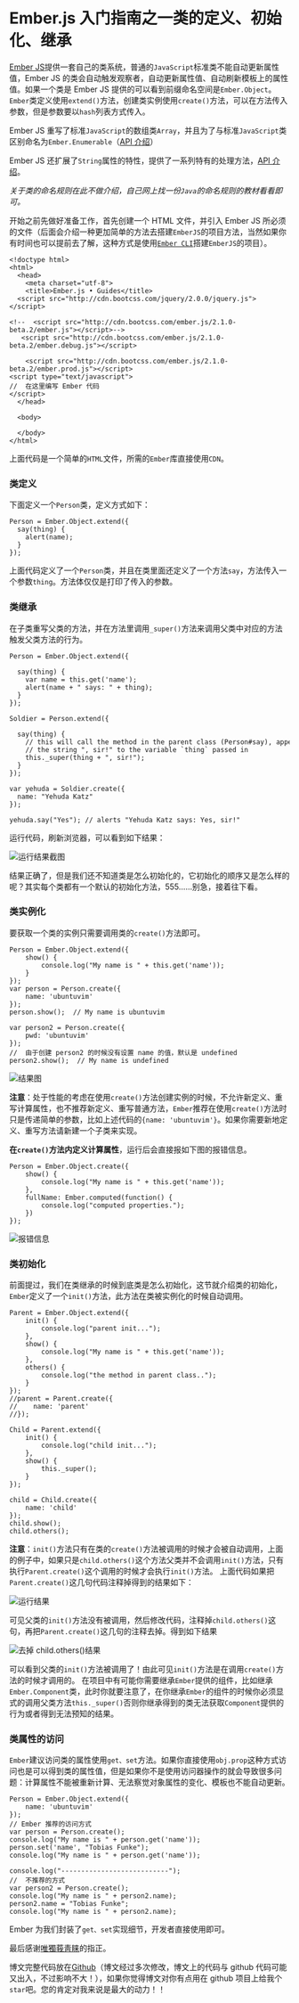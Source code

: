 # Ember.js 入门指南之一类的定义、初始化、继承

[Ember JS](http://emberjs.com/)提供一套自己的类系统，普通的`JavaScript`标准类不能自动更新属性值，Ember JS 的类会自动触发观察者，自动更新属性值、自动刷新模板上的属性值。如果一个类是 Ember JS 提供的可以看到前缀命名空间是`Ember.Object`。 `Ember`类定义使用`extend()`方法，创建类实例使用`create()`方法，可以在方法传入参数，但是参数要以`hash`列表方式传入。

Ember JS 重写了标准`JavaScript`的数组类`Array`，并且为了与标准`JavaScript`类区别命名为`Ember.Enumerable`（[API 介绍](http://emberjs.com/api/classes/Ember.Enumerable.html)）

Ember JS 还扩展了`String`属性的特性，提供了一系列特有的处理方法，[API 介绍](http://emberjs.com/api/classes/Ember.String.html)。

*关于类的命名规则在此不做介绍，自己网上找一份`Java`的命名规则的教材看看即可。*

开始之前先做好准备工作，首先创建一个 HTML 文件，并引入 Ember JS 所必须的文件（后面会介绍一种更加简单的方法去搭建`EmberJS`的项目方法，当然如果你有时间也可以提前去了解，这种方式是使用[`Ember CLI`](http://www.ember-cli.com/user-guide/)搭建`EmberJS`的项目）。

```
<!doctype html>  
<html>  
  <head>
    <meta charset="utf-8">
    <title>Ember.js • Guides</title> 
  <script src="http://cdn.bootcss.com/jquery/2.0.0/jquery.js"></script>

<!--  <script src="http://cdn.bootcss.com/ember.js/2.1.0-beta.2/ember.js"></script>-->  
   <script src="http://cdn.bootcss.com/ember.js/2.1.0-beta.2/ember.debug.js"></script>

    <script src="http://cdn.bootcss.com/ember.js/2.1.0-beta.2/ember.prod.js"></script>
<script type="text/javascript">  
//  在这里编写 Ember 代码
</script>  
  </head>

  <body>

  </body>
</html> 
```

上面代码是一个简单的`HTML`文件，所需的`Ember`库直接使用`CDN`。

### 类定义

下面定义一个`Person`类，定义方式如下：

```
Person = Ember.Object.extend({  
  say(thing) {
    alert(name);
  }
}); 
```

上面代码定义了一个`Person`类，并且在类里面还定义了一个方法`say`，方法传入一个参数`thing`。方法体仅仅是打印了传入的参数。

### 类继承

在子类重写父类的方法，并在方法里调用`_super()`方法来调用父类中对应的方法触发父类方法的行为。

```
Person = Ember.Object.extend({  

  say(thing) {
    var name = this.get('name');
    alert(name + " says: " + thing);
  }
});

Soldier = Person.extend({  

  say(thing) {
    // this will call the method in the parent class (Person#say), appending
    // the string ", sir!" to the variable `thing` passed in
    this._super(thing + ", sir!");
  }
});

var yehuda = Soldier.create({  
  name: "Yehuda Katz"
});

yehuda.say("Yes"); // alerts "Yehuda Katz says: Yes, sir!" 
```

运行代码，刷新浏览器，可以看到如下结果：

![运行结果截图](img/f2180543e794eff859ecbab0bb7be438.jpg)

结果正确了，但是我们还不知道类是怎么初始化的，它初始化的顺序又是怎么样的呢？其实每个类都有一个默认的初始化方法，555……别急，接着往下看。

### 类实例化

要获取一个类的实例只需要调用类的`create()`方法即可。

```
Person = Ember.Object.extend({  
    show() {
        console.log("My name is " + this.get('name'));
    }
});
var person = Person.create({  
    name: 'ubuntuvim'
});
person.show();  // My name is ubuntuvim

var person2 = Person.create({  
    pwd: 'ubuntuvim'
});
//  由于创建 person2 的时候没有设置 name 的值，默认是 undefined
person2.show();  // My name is undefined 
```

![结果图](img/c28d616f201806ed1d7377327034bb6e.jpg)

**注意**：处于性能的考虑在使用`create()`方法创建实例的时候，不允许新定义、重写计算属性，也不推荐新定义、重写普通方法，`Ember`推荐在使用`create()`方法时只是传递简单的参数，比如上述代码的`{name: 'ubuntuvim'}`。如果你需要新地定义、重写方法请新建一个子类来实现。

**在`create()`方法内定义计算属性**，运行后会直接报如下图的报错信息。

```
Person = Ember.Object.create({  
    show() {
        console.log("My name is " + this.get('name'));
    },
    fullName: Ember.computed(function() {
        console.log("computed properties.");
    })
}); 
```

![报错信息](img/99f54d7cda757b44d0a204666cd19c21.jpg)

### 类初始化

前面提过，我们在类继承的时候到底类是怎么初始化，这节就介绍类的初始化，`Ember`定义了一个`init()`方法，此方法在类被实例化的时候自动调用。

```
Parent = Ember.Object.extend({  
    init() {
        console.log("parent init...");
    },
    show() {
        console.log("My name is " + this.get('name'));
    },
    others() {
        console.log("the method in parent class..");
    }
});
//parent = Parent.create({
//    name: 'parent'
//});  

Child = Parent.extend({  
    init() {
        console.log("child init...");
    },
    show() {
        this._super();
    }
});

child = Child.create({  
    name: 'child'
});    
child.show();  
child.others(); 
```

**注意**：`init()`方法只有在类的`create()`方法被调用的时候才会被自动调用，上面的例子中，如果只是`child.others()`这个方法父类并不会调用`init()`方法，只有执行`Parent.create()`这个调用的时候才会执行`init()`方法。 上面代码如果把`Parent.create()`这几句代码注释掉得到的结果如下：

![运行结果](img/bb9ca1aff8665b83da9c463257abb676.jpg)

可见父类的`init()`方法没有被调用，然后修改代码，注释掉`child.others()`这句，再把`Parent.create()`这几句的注释去掉。得到如下结果

![去掉 child.others()结果](img/4a75e52e80417421e4362bf6b694a2fc.jpg)

可以看到父类的`init()`方法被调用了！由此可见`init()`方法是在调用`create()`方法的时候才调用的。 在项目中有可能你需要继承`Ember`提供的组件，比如继承`Ember.Component`类，此时你就要注意了，在你继承`Ember`的组件的时候你必须显式的调用父类方法`this._super()`否则你继承得到的类无法获取`Component`提供的行为或者得到无法预知的结果。

### 类属性的访问

`Ember`建议访问类的属性使用`get、set`方法。如果你直接使用`obj.prop`这种方式访问也是可以得到类的属性值，但是如果你不是使用访问器操作的就会导致很多问题：计算属性不能被重新计算、无法察觉对象属性的变化、模板也不能自动更新。

```
Person = Ember.Object.extend({  
    name: 'ubuntuvim'
});
// Ember 推荐的访问方式
var person = Person.create();  
console.log("My name is " + person.get('name'));  
person.set('name', "Tobias Funke");  
console.log("My name is " + person.get('name'));   

console.log("---------------------------");  
//  不推荐的方式
var person2 = Person.create();  
console.log("My name is " + person2.name);  
person2.name = "Tobias Funke";  
console.log("My name is " + person2.name); 
```

Ember 为我们封装了`get、set`实现细节，开发者直接使用即可。

最后感谢[唯獨莪靑睐](http://weibo.com/3265765111)的指正。

博文完整代码放在[Github](https://github.com/ubuntuvim/my_emberjs_code)（博文经过多次修改，博文上的代码与 github 代码可能又出入，不过影响不大！），如果你觉得博文对你有点用在 github 项目上给我个`star`吧。您的肯定对我来说是最大的动力！！